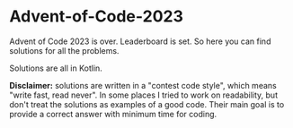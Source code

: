 # Advent-of-Code-2023

Advent of Code 2023 is over. Leaderboard is set. So here you can find solutions for all the problems.

Solutions are all in Kotlin.

**Disclaimer:** solutions are written in a "contest code style", which means "write fast, read never". 
In some places I tried to work on readability, but don't treat the solutions as examples of a good code. 
Their main goal is to provide a correct answer with minimum time for coding.
